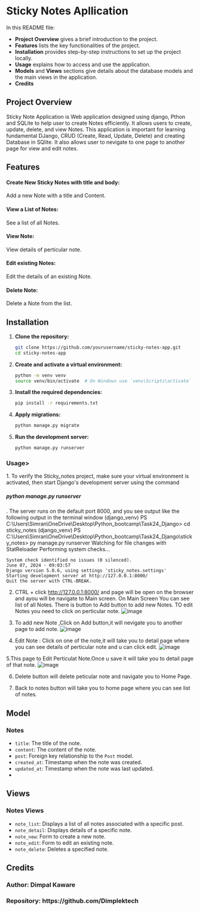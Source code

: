 # Sticky Notes Apllication
In this README file:
- **Project Overview** gives a brief introduction to the project.
- **Features** lists the key functionalities of the project.
- **Installation** provides step-by-step instructions to set up the project locally.
- **Usage** explains how to access and use the application.
- **Models** and **Views** sections give details about the database models and the main views in the application.
- **Credits** 

<h2>Project Overview</h2>
Sticky Note Application is Web application designed using django, Pthon and SQLite to help user to create Notes efficiently. It allows users to create, update, delete, and view Notes. This application is important for learning fundamental DJango, CRUD (Create, Read, Update, Delete) and creating Database in SQlite. It also allows user to nevigate to one page to another page for view and edit notes.

<h2> Features</h2>
<h4>Create New Sticky Notes with title and body:</h4> Add a new Note with a title and Content.
<h4>View a List of Notes: </h4>See a list of all Notes.
<h4>View Note:</h4> View details of perticular note.
<h4>Edit existing Notes:</h4> Edit the details of an existing Note.
<h4>Delete Note:</h4>Delete a Note from the list.

## Installation
1. **Clone the repository:**
    ```sh
    git clone https://github.com/yourusername/sticky-notes-app.git
    cd sticky-notes-app
    ```

2. **Create and activate a virtual environment:**
    ```sh
    python -m venv venv
    source venv/bin/activate  # On Windows use `venv\Scripts\activate`
    ```

3. **Install the required dependencies:**
    ```sh
    pip install -r requirements.txt
    ```

4. **Apply migrations:**
    ```sh
    python manage.py migrate
    ```

5. **Run the development server:**
    ```sh
    python manage.py runserver
    ```


<h3>Usage></h3>
1. To verify the Sticky_notes project, make sure your virtual environment is activated, then start Django's development server using the command
<h5>python manage.py runserver</h5>. The server runs on the default port 8000, and you see output like the following output in the terminal window
    (django_venv) PS C:\Users\Simran\OneDrive\Desktop\Python_bootcamp\Task24_Django> cd sticky_notes
    (django_venv) PS C:\Users\Simran\OneDrive\Desktop\Python_bootcamp\Task24_Django\sticky_notes> py manage.py runserver
    Watching for file changes with StatReloader
    Performing system checks...
    
    System check identified no issues (0 silenced).
    June 07, 2024 - 09:03:57
    Django version 5.0.6, using settings 'sticky_notes.settings'
    Starting development server at http://127.0.0.1:8000/
    Quit the server with CTRL-BREAK.

2. CTRL + click  http://127.0.0.1:8000/ and page will be open on the browser and ayou will be navigate to Main screen. On Main Screen You can see list of all Notes.
   There is button to Add button to add new Notes.
   TO edit Notes you need to click on perticular note.
   ![image](https://github.com/Dimplektech/Django/assets/163059141/e04d9981-9e7c-4648-8ee6-a47bd3eef419)
   
3. To add new Note ,Click on Add button,it will nevigate you to another page to add note.
 ![image](https://github.com/Dimplektech/Django/assets/163059141/c9a46e7e-b32f-4311-a5db-7595f119fa43)
   

4. Edit Note : Click on one of the note,it will take you to detail page where you can see details of perticular note and u can click edit.
   ![image](https://github.com/Dimplektech/Django/assets/163059141/3f68f658-3b6d-4272-87f0-0645b9e5f881)
   

5.This page to Edit Perticulat Note.Once u save it will take you to detail page of that note.
   ![image](https://github.com/Dimplektech/Django/assets/163059141/45d45fbe-bbb3-4b8f-bf4c-3e54dc314278)

6. Delete button will delete peticular note and navigate you to Home Page.   

7. Back to notes button will take you to home page where you can see list of notes.

## Model
### Notes
- `title`: The title of the note.
- `content`: The content of the note.
- `post`: Foreign key relationship to the `Post` model.
- `created_at`: Timestamp when the note was created.
- `updated_at`: Timestamp when the note was last updated.
- 
## Views 
### Notes Views
- `note_list`: Displays a list of all notes associated with a specific post.
- `note_detail`: Displays details of a specific note.
- `note_new`: Form to create a new note.
- `note_edit`: Form to edit an existing note.
- `note_delete`: Deletes a specified note.

 
    
<h2>Credits</h2>
<h3> Author: Dimpal Kaware </h3>
<h3>Repository: https://github.com/Dimplektech</h3>
